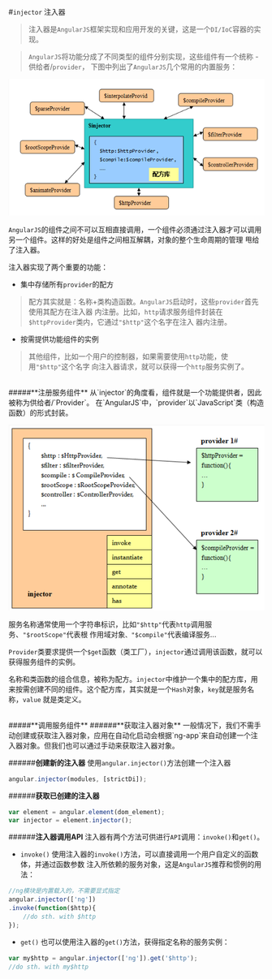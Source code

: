 #`injector` 注入器

>注入器是`AngularJS`框架实现和应用开发的关键，这是一个`DI/IoC`容器的实现。

>`AngularJS`将功能分成了不同类型的组件分别实现，这些组件有一个统称 - 供给者/`provider`， 下图中列出了`AngularJS`几个常用的内置服务：

![注入器](injector.png)

`AngularJS`的组件之间不可以互相直接调用，一个组件必须通过注入器才可以调用另一个组件。这样的好处是组件之间相互解耦，对象的整个生命周期的管理 甩给了注入器。

注入器实现了两个重要的功能：
* 集中存储所有`provider`的配方
> 配方其实就是：名称+类构造函数。`AngularJS`启动时，这些`provider`首先使用其配方在注入器 内注册。比如，`http`请求服务组件封装在`$httpProvider`类内，它通过`"$http"`这个名字在注入 器内注册。
* 按需提供功能组件的实例
> 其他组件，比如一个用户的控制器，如果需要使用`http`功能，使用`"$http"`这个名字 向注入器请求，就可以获得一个`http`服务实例了。


<br>
#####**注册服务组件**
从`injector`的角度看，组件就是一个功能提供者，因此被称为供给者/`Provider`。 在`AngularJS`中，`provider`以`JavaScript`类（构造函数）的形式封装。

![服务组件](injector1.png)

服务名称通常使用一个字符串标识，比如`"$http"`代表`http`调用服务、`"$rootScope"`代表根 作用域对象`、"$compile"`代表编译服务...

`Provider`类要求提供一个`$get`函数（类工厂），`injector`通过调用该函数，就可以获得服务组件的实例。

名称和类函数的组合信息，被称为配方。`injector`中维护一个集中的配方库，用来按需创建不同的组件。这个配方库，其实就是一个`Hash`对象，`key`就是服务名称，`value` 就是类定义。


<br>
#####**调用服务组件**
######**获取注入器对象**
一般情况下，我们不需手动创建或获取注入器对象，应用在自动化启动会根据`ng-app`来自动创建一个注入器对象。但我们也可以通过手动来获取注入器对象。

######**创建新的注入器**
使用`angular.injector()`方法创建一个注入器
```javascript
angular.injector(modules, [strictDi]);
```
######**获取已创建的注入器**
```javascript
var element = angular.element(dom_element);
var injector = element.injector();
```

######**注入器调用API**
注入器有两个方法可供进行`API`调用：`invoke()`和`get()`。
* `invoke()`
使用注入器的`invoke()`方法，可以直接调用一个用户自定义的函数体，并通过函数参数 注入所依赖的服务对象，这是`AngularJS`推荐和惯例的用法：
```javascript
//ng模块是内置载入的，不需要显式指定
angular.injector(['ng'])
.invoke(function($http){
    //do sth. with $http
});
```
* `get()`
也可以使用注入器的`get()`方法，获得指定名称的服务实例：
```javascript
var my$http = angular.injector(['ng']).get('$http');
//do sth. with my$http
```